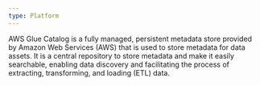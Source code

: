 ```yaml
---
type: Platform
---
```


AWS Glue Catalog is a fully managed, persistent metadata store provided by Amazon Web Services (AWS) that is used to store metadata for data assets. It is a central repository to store metadata and make it easily searchable, enabling data discovery and facilitating the process of extracting, transforming, and loading (ETL) data.